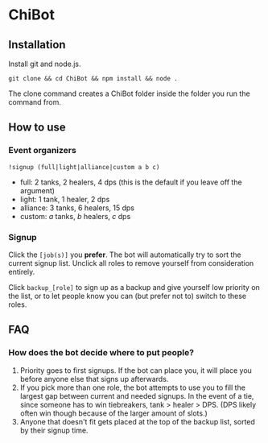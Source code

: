 # ChiBot

## Installation

Install git and node.js.

`git clone && cd ChiBot && npm install && node .`

The clone command creates a ChiBot folder inside the folder you run the command from.

## How to use

### Event organizers
`!signup (full|light|alliance|custom a b c)`
- full: 2 tanks, 2 healers, 4 dps (this is the default if you leave off the argument)
- light: 1 tank, 1 healer, 2 dps
- alliance: 3 tanks, 6 healers, 15 dps
- custom: *a* tanks, *b* healers, *c* dps

### Signup
Click the `[job(s)]` you **prefer**. The bot will automatically try to sort the current signup list. Unclick all roles to remove yourself from consideration entirely.

Click `backup_[role]` to sign up as a backup and give yourself low priority on the list, or to let people know you can (but prefer not to) switch to these roles.

## FAQ

### How does the bot decide where to put people?
1) Priority goes to first signups. If the bot can place you, it will place you before anyone else that signs up afterwards.
2) If you pick more than one role, the bot attempts to use you to fill the largest gap between current and needed signups. In the event of a tie, since someone has to win tiebreakers, tank > healer > DPS. (DPS likely often win though because of the larger amount of slots.)
3) Anyone that doesn't fit gets placed at the top of the backup list, sorted by their signup time.
